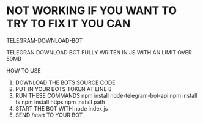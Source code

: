 # NOT WORKING IF YOU WANT TO TRY TO FIX IT YOU CAN 
TELEGRAM-DOWNLOAD-BOT

TELEGRAN DOWNLOAD BOT FULLY WRITEN IN JS WITH AN LIMIT OVER 50MB

HOW TO USE
1. DOWNLOAD THE BOTS SOURCE CODE
2. PUT IN YOUR BOTS TOKEN AT LINE 8
3. RUN THESE COMMANDS
 npm install node-telegram-bot-api
 npm install fs
 npm install https
 npm install path
4. START THE BOT WITH node index.js 
5. SEND /start TO YOUR BOT
